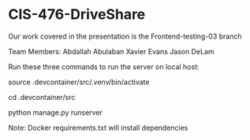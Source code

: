 # CIS-476-DriveShare
Our work covered in the presentation is the Frontend-testing-03 branch

Team Members:
Abdallah Abulaban
Xavier Evans
Jason DeLam


Run these three commands to run the server on local host:

source .devcontainer/src/.venv/bin/activate

cd .devcontainer/src

python manage.py runserver



Note:
Docker requirements.txt will install dependencies
